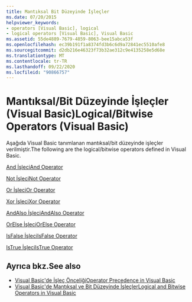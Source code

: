 ```yaml
---
title: Mantıksal Bit Düzeyinde İşleçler
ms.date: 07/20/2015
helpviewer_keywords:
- operators [Visual Basic], logical
- logical operators [Visual Basic], Visual Basic
ms.assetid: 55de4889-7679-4859-8063-bee15abca53f
ms.openlocfilehash: ec39b191f1a8374fd3b6c6d9a72841ec5510afe8
ms.sourcegitcommit: d2db216e46323f73b32ae312c9e4135258e5d68e
ms.translationtype: MT
ms.contentlocale: tr-TR
ms.lasthandoff: 09/22/2020
ms.locfileid: "90866757"
---
```

# <a name="logicalbitwise-operators-visual-basic"></a><span data-ttu-id="c91ef-102">Mantıksal/Bit Düzeyinde İşleçler (Visual Basic)</span><span class="sxs-lookup"><span data-stu-id="c91ef-102">Logical/Bitwise Operators (Visual Basic)</span></span>

<span data-ttu-id="c91ef-103">Aşağıda Visual Basic tanımlanan mantıksal/bit düzeyinde işleçler verilmiştir.</span><span class="sxs-lookup"><span data-stu-id="c91ef-103">The following are the logical/bitwise operators defined in Visual Basic.</span></span>  
  
 [<span data-ttu-id="c91ef-104">And İşleci</span><span class="sxs-lookup"><span data-stu-id="c91ef-104">And Operator</span></span>](and-operator.md)  
  
 [<span data-ttu-id="c91ef-105">Not İşleci</span><span class="sxs-lookup"><span data-stu-id="c91ef-105">Not Operator</span></span>](not-operator.md)  
  
 [<span data-ttu-id="c91ef-106">Or İşleci</span><span class="sxs-lookup"><span data-stu-id="c91ef-106">Or Operator</span></span>](or-operator.md)  
  
 [<span data-ttu-id="c91ef-107">Xor İşleci</span><span class="sxs-lookup"><span data-stu-id="c91ef-107">Xor Operator</span></span>](xor-operator.md)  
  
 [<span data-ttu-id="c91ef-108">AndAlso İşleci</span><span class="sxs-lookup"><span data-stu-id="c91ef-108">AndAlso Operator</span></span>](andalso-operator.md)  
  
 [<span data-ttu-id="c91ef-109">OrElse İşleci</span><span class="sxs-lookup"><span data-stu-id="c91ef-109">OrElse Operator</span></span>](orelse-operator.md)  
  
 [<span data-ttu-id="c91ef-110">IsFalse İşleci</span><span class="sxs-lookup"><span data-stu-id="c91ef-110">IsFalse Operator</span></span>](isfalse-operator.md)  
  
 [<span data-ttu-id="c91ef-111">IsTrue İşleci</span><span class="sxs-lookup"><span data-stu-id="c91ef-111">IsTrue Operator</span></span>](istrue-operator.md)  
  
## <a name="see-also"></a><span data-ttu-id="c91ef-112">Ayrıca bkz.</span><span class="sxs-lookup"><span data-stu-id="c91ef-112">See also</span></span>

- [<span data-ttu-id="c91ef-113">Visual Basic'de İşleç Önceliği</span><span class="sxs-lookup"><span data-stu-id="c91ef-113">Operator Precedence in Visual Basic</span></span>](operator-precedence.md)
- [<span data-ttu-id="c91ef-114">Visual Basic'de Mantıksal ve Bit Düzeyinde İşleçler</span><span class="sxs-lookup"><span data-stu-id="c91ef-114">Logical and Bitwise Operators in Visual Basic</span></span>](../../programming-guide/language-features/operators-and-expressions/logical-and-bitwise-operators.md)
